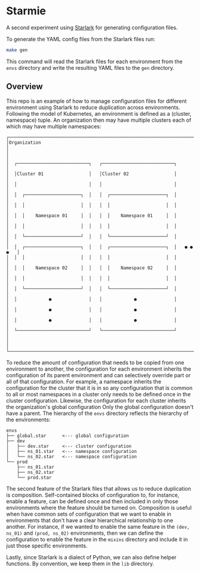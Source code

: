 # Starmie

A second experiment using [Starlark] for generating configuration files.

To generate the YAML config files from the Starlark files run:

```bash
make gen
```

This command will read the Starlark files for each environment from the `envs` directory and
write the resulting YAML files to the `gen` directory.

## Overview

This repo is an example of how to manage configuration files for different environment using
Starlark to reduce duplication across environments. Following the model of Kubernetes, an
environment is defined as a (cluster, namespace) tuple. An organization then may have multiple
clusters each of which may have multiple namespaces:

```text
┌──────────────────────────────────────────────────────────────────────────┐
│Organization                                                              │
│                                                                          │
│  ┌───────────────────────────┐   ┌───────────────────────────┐           │
│  │Cluster 01                 │   │Cluster 02                 │           │
│  │                           │   │                           │           │
│  │  ┌─────────────────────┐  │   │  ┌─────────────────────┐  │           │
│  │  │                     │  │   │  │                     │  │           │
│  │  │    Namespace 01     │  │   │  │    Namespace 01     │  │           │
│  │  │                     │  │   │  │                     │  │           │
│  │  └─────────────────────┘  │   │  └─────────────────────┘  │           │
│  │  ┌─────────────────────┐  │   │  ┌─────────────────────┐  │   ● ● ●   │
│  │  │                     │  │   │  │                     │  │           │
│  │  │    Namespace 02     │  │   │  │    Namespace 02     │  │           │
│  │  │                     │  │   │  │                     │  │           │
│  │  └─────────────────────┘  │   │  └─────────────────────┘  │           │
│  │            ●              │   │            ●              │           │
│  │            ●              │   │            ●              │           │
│  │            ●              │   │            ●              │           │
│  └───────────────────────────┘   └───────────────────────────┘           │
│                                                                          │
└──────────────────────────────────────────────────────────────────────────┘
```

To reduce the amount of configuration that needs to be copied from one environment to another,
the configuration for each environment inherits the configuration of its parent environment and can
selectively override part or all of that configuration. For example, a namespace inherits the
configuration for the cluster that it is in so any configuration that is common to all or most
namespaces in a cluster only needs to be defined once in the cluster configuration. Likewise, the
configuration for each cluster inherits the organization's global configuration Only the global
configuration doesn't have a parent. The hierarchy of the `envs` directory reflects the
hierarchy of the environments:

```text
envs
├── global.star      <--- global configuration
├── dev
│   ├── dev.star     <--- cluster configuration
│   ├── ns_01.star   <--- namespace configuration
│   └── ns_02.star   <--- namespace configuration
└── prod
    ├── ns_01.star
    ├── ns_02.star
    └── prod.star
```

The second feature of the Starlark files that allows us to reduce duplication is composition.
Self-contained blocks of configuration to, for instance, enable a feature, can be defined once and
then included in only those environments where the feature should be turned on. Composition is
useful when have common sets of configuration that we want to enable in environments that don't
have a clear hierarchical relationship to one another. For instance, if we wanted to enable the
same feature in the `(dev, ns_01)` and `(prod, ns_02)` environments, then we can define the
configuration to enable the feature in the `mixins` directory and include it in just those
specific environments.

Lastly, since Starlark is a dialect of Python, we can also define helper functions. By convention,
we keep them in the `lib` directory.

[starlark]: https://github.com/google/starlark-go
